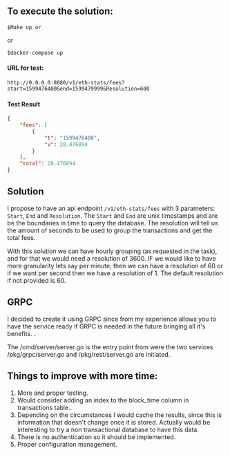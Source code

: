 ## To execute the solution:  

```
$Make up or 
```
or

```
$docker-compose up
```

#### URL for test: 

```
http://0.0.0.0:8080/v1/eth-stats/fees?start=1599476400&end=1599479999&Resolution=600
```

#### Test Result 

```json
{
    "fees": [
        {
            "t": "1599476400",
            "v": 28.476894
        }
    ],
    "total": 28.476894
}
```

## Solution

I propose to have an api endpoint `/v1/eth-stats/fees` with 3 parameters: `Start`,
 `End` and `Resolution`. The `Start` and `End` are unix timestamps and are be the boundaries
 in time to query the database. The resolution will tell us the amount of seconds to be used 
 to group the transactions and get the total fees. 
 
 With this solution we can have hourly grouping (as requested in the task), and for that we would need a resolution 
 of 3600. IF we would like to have more granularity lets say per minute, then we can have a resolution 
 of 60 or if we want per second then we have a resolution of 1. The default resolution if not provided is 60.   

## GRPC 

 I decided to create it using GRPC since from my experience allows you to have the service ready
if GRPC is needed in the future bringing all it's benefits. .

The /cmd/server/server.go is the entry point from were the two services 
 /pkg/grpc/server.go and /pkg/rest/server.go are initiated.
 
  
## Things to improve with more time: 

1. More and proper testing. 
2. Would consider adding an index to the block_time column in transactions table.. 
2. Depending on the circumstances I would cache the results, since this is information that doesn't change once it is stored. Actually would be interesting to try a non transactional database to have this data. 
3. There is no authentication so it should be implemented. 
4. Proper configuration management. 